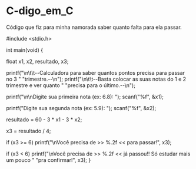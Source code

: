 # C-digo_em_C
Código que fiz para minha namorada saber quanto falta para ela passar.

#include <stdio.h>

int main(void) {

  float x1, x2, resultado, x3;

  printf("\n\t\t--Calculadora para saber quantos pontos precisa para passar no 3 "
         "trimestre.--\n");
  printf("\n\t\t--Basta colocar as suas notas do 1 e 2 trimestre e ver quanto "
         "precisa para o último.--\n");

  printf("\n\nDigite sua primeira nota (ex: 6.8): ");
  scanf("%f", &x1);

  printf("Digite sua segunda nota (ex: 5.9): ");
  scanf("%f", &x2);

  resultado = 60 - 3 * x1 - 3 * x2;

  x3 = resultado / 4;

  if (x3 >= 6)
    printf("\nVocê precisa de >> %.2f << para passar!", x3);

  if (x3 < 6)
    printf("\nVocê precisa de >> %.2f << já passou!! Só estudar mais um pouco "
           "pra confirmar!",
           x3);
}
